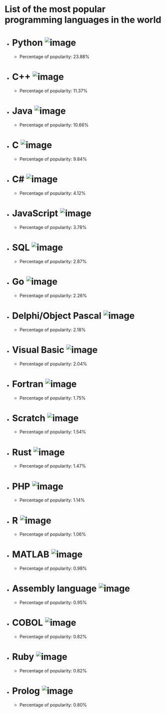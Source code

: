 ---
---

# List of the most popular programming languages in the world
- # Python ![image](www.tiobe.com/wp-content/themes/tiobe/tiobe-index/images/Python.png)
     - Percentage of popularity: 23.88%
- # C++ ![image](www.tiobe.com/wp-content/themes/tiobe/tiobe-index/images/C__.png)
     - Percentage of popularity: 11.37%
- # Java ![image](www.tiobe.com/wp-content/themes/tiobe/tiobe-index/images/Java.png)
     - Percentage of popularity: 10.66%
- # C ![image](www.tiobe.com/wp-content/themes/tiobe/tiobe-index/images/C.png)
     - Percentage of popularity: 9.84%
- # C# ![image](www.tiobe.com/wp-content/themes/tiobe/tiobe-index/images/C_.png)
     - Percentage of popularity: 4.12%
- # JavaScript ![image](www.tiobe.com/wp-content/themes/tiobe/tiobe-index/images/JavaScript.png)
     - Percentage of popularity: 3.78%
- # SQL ![image](www.tiobe.com/wp-content/themes/tiobe/tiobe-index/images/SQL.png)
     - Percentage of popularity: 2.87%
- # Go ![image](www.tiobe.com/wp-content/themes/tiobe/tiobe-index/images/Go.png)
     - Percentage of popularity: 2.26%
- # Delphi/Object Pascal ![image](www.tiobe.com/wp-content/themes/tiobe/tiobe-index/images/Delphi_Object_Pascal.png)
     - Percentage of popularity: 2.18%
- # Visual Basic ![image](www.tiobe.com/wp-content/themes/tiobe/tiobe-index/images/Visual_Basic.png)
     - Percentage of popularity: 2.04%
- # Fortran ![image](www.tiobe.com/wp-content/themes/tiobe/tiobe-index/images/Fortran.png)
     - Percentage of popularity: 1.75%
- # Scratch ![image](www.tiobe.com/wp-content/themes/tiobe/tiobe-index/images/Scratch.png)
     - Percentage of popularity: 1.54%
- # Rust ![image](www.tiobe.com/wp-content/themes/tiobe/tiobe-index/images/Rust.png)
     - Percentage of popularity: 1.47%
- # PHP ![image](www.tiobe.com/wp-content/themes/tiobe/tiobe-index/images/PHP.png)
     - Percentage of popularity: 1.14%
- # R ![image](www.tiobe.com/wp-content/themes/tiobe/tiobe-index/images/R.png)
     - Percentage of popularity: 1.06%
- # MATLAB ![image](www.tiobe.com/wp-content/themes/tiobe/tiobe-index/images/MATLAB.png)
     - Percentage of popularity: 0.98%
- # Assembly language ![image](www.tiobe.com/wp-content/themes/tiobe/tiobe-index/images/Assembly_language.png)
     - Percentage of popularity: 0.95%
- # COBOL ![image](www.tiobe.com/wp-content/themes/tiobe/tiobe-index/images/COBOL.png)
     - Percentage of popularity: 0.82%
- # Ruby ![image](www.tiobe.com/wp-content/themes/tiobe/tiobe-index/images/Ruby.png)
     - Percentage of popularity: 0.82%
- # Prolog ![image](www.tiobe.com/wp-content/themes/tiobe/tiobe-index/images/Prolog.png)
     - Percentage of popularity: 0.80%